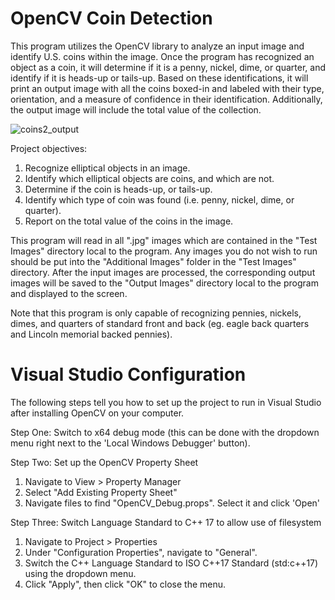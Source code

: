 # OpenCV Coin Detection

This program utilizes the OpenCV library to analyze an input image and identify U.S. coins within the image. Once the program has recognized an object as a coin, it will determine if it is a penny, nickel, dime, or quarter, and identify if it is heads-up or tails-up. Based on these identifications, it will print an output image with all the coins boxed-in and labeled with their type, orientation, and a measure of confidence in their identification. Additionally, the output image will include the total value of the collection.

![coins2_output](https://user-images.githubusercontent.com/79345007/130873942-eda48f90-626e-4f67-b0e2-0391f2debdb8.jpg)

Project objectives:
   1) Recognize elliptical objects in an image.
   2) Identify which elliptical objects are coins, and which are not.
   3) Determine if the coin is heads-up, or tails-up.
   4) Identify which type of coin was found (i.e. penny, nickel, dime, or quarter).
   5) Report on the total value of the coins in the image.

This program will read in all ".jpg" images which are contained in the "Test Images" directory local to the program. Any images you do not wish to run should be put into the "Additional Images" folder in the "Test Images" directory. After the input images are processed, the corresponding output images will be saved to the "Output Images" directory
local to the program and displayed to the screen.

Note that this program is only capable of recognizing pennies, nickels, dimes, and quarters of standard front and back (eg. eagle back quarters and Lincoln memorial backed pennies).


# Visual Studio Configuration

The following steps tell you how to set up the project to run in Visual Studio after installing OpenCV on your computer.

Step One: Switch to x64 debug mode (this can be done with the dropdown menu right next to the 'Local Windows Debugger'
button).

Step Two: Set up the OpenCV Property Sheet
   1) Navigate to View > Property Manager
   2) Select "Add Existing Property Sheet"
   3) Navigate files to find "OpenCV_Debug.props". Select it and click 'Open'

Step Three: Switch Language Standard to C++ 17 to allow use of filesystem
   1) Navigate to Project > Properties
   2) Under "Configuration Properties", navigate to "General".
   3) Switch the C++ Language Standard to ISO C++17 Standard (std:c++17) using the dropdown menu.
   4) Click "Apply", then click "OK" to close the menu.

